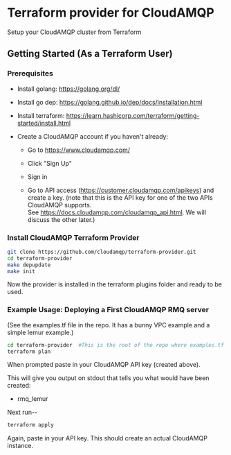 # Terraform provider for CloudAMQP

Setup your CloudAMQP cluster from Terraform

## Getting Started (As a Terraform User)
### Prerequisites

* Install golang: https://golang.org/dl/

* Install go dep: https://golang.github.io/dep/docs/installation.html

* Install terraform: https://learn.hashicorp.com/terraform/getting-started/install.html

* Create a CloudAMQP account if you haven't already:

    * Go to https://www.cloudamqp.com/

    * Click "Sign Up"

    * Sign in

    * Go to API access (https://customer.cloudamqp.com/apikeys) and create a key.
      (note that this is the API key for one of the two APIs CloudAMQP supports.  
      See https://docs.cloudamqp.com/cloudamqp_api.html.  We will discuss the other
      later.)

### Install CloudAMQP Terraform Provider
```sh
git clone https://github.com/cloudamqp/terraform-provider.git
cd terraform-provider
make depupdate
make init
```

Now the provider is installed in the terraform plugins folder and ready to be used.

### Example Usage: Deploying a First CloudAMQP RMQ server

(See the examples.tf file in the repo.  It has a bunny VPC example and a simple lemur example.)

```sh
cd terraform-provider  #This is the root of the repo where examples.tf lives.
terraform plan
```
When prompted paste in your CloudAMQP API key (created above).

This will give you output on stdout that tells you what would have been created:
* rmq_lemur

Next run--
```sh
terraform apply
```

Again, paste in your API key.  This should create an actual CloudAMQP instance.
